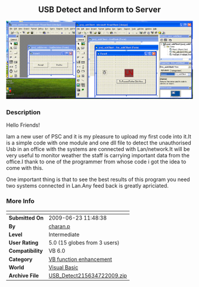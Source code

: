 ﻿<div align="center">

## USB Detect and Inform to Server

<img src="PIC200972512392828.GIF">
</div>

### Description

Hello Friends!

Iam a new user of PSC and it is my pleasure to upload my first code into it.It is a simple code with one module and one dll file to detect the unauthorised Usb in an office with the systems are connected with Lan/network.It will be very useful to monitor weather the staff is carrying important data from the office.I thank to one of the programmer from whose code i got the idea to come with this.

One important thing is that to see the best results of this program you need two systems connected in Lan.Any feed back is greatly apriciated.
 
### More Info
 


<span>             |<span>
---                |---
**Submitted On**   |2009-06-23 11:48:38
**By**             |[charan\.p](https://github.com/Planet-Source-Code/PSCIndex/blob/master/ByAuthor/charan-p.md)
**Level**          |Intermediate
**User Rating**    |5.0 (15 globes from 3 users)
**Compatibility**  |VB 6\.0
**Category**       |[VB function enhancement](https://github.com/Planet-Source-Code/PSCIndex/blob/master/ByCategory/vb-function-enhancement__1-25.md)
**World**          |[Visual Basic](https://github.com/Planet-Source-Code/PSCIndex/blob/master/ByWorld/visual-basic.md)
**Archive File**   |[USB\_Detect215634722009\.zip](https://github.com/Planet-Source-Code/charan-p-usb-detect-and-inform-to-server__1-72224/archive/master.zip)








